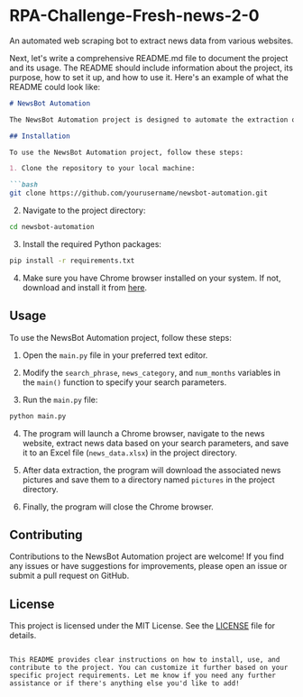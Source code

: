 # RPA-Challenge-Fresh-news-2-0

An automated web scraping bot to extract news data from various websites.

Next, let's write a comprehensive README.md file to document the project and its usage. The README should include information about the project, its purpose, how to set it up, and how to use it. Here's an example of what the README could look like:

```markdown
# NewsBot Automation

The NewsBot Automation project is designed to automate the extraction of news data from a website. It uses Selenium WebDriver to interact with the website and extract news articles based on search parameters provided by the user.

## Installation

To use the NewsBot Automation project, follow these steps:

1. Clone the repository to your local machine:

```bash
git clone https://github.com/yourusername/newsbot-automation.git
```

2. Navigate to the project directory:

```bash
cd newsbot-automation
```

3. Install the required Python packages:

```bash
pip install -r requirements.txt
```

4. Make sure you have Chrome browser installed on your system. If not, download and install it from [here](https://www.google.com/chrome/).

## Usage

To use the NewsBot Automation project, follow these steps:

1. Open the `main.py` file in your preferred text editor.

2. Modify the `search_phrase`, `news_category`, and `num_months` variables in the `main()` function to specify your search parameters.

3. Run the `main.py` file:

```bash
python main.py
```

4. The program will launch a Chrome browser, navigate to the news website, extract news data based on your search parameters, and save it to an Excel file (`news_data.xlsx`) in the project directory.

5. After data extraction, the program will download the associated news pictures and save them to a directory named `pictures` in the project directory.

6. Finally, the program will close the Chrome browser.

## Contributing

Contributions to the NewsBot Automation project are welcome! If you find any issues or have suggestions for improvements, please open an issue or submit a pull request on GitHub.

## License

This project is licensed under the MIT License. See the [LICENSE](LICENSE) file for details.
```

This README provides clear instructions on how to install, use, and contribute to the project. You can customize it further based on your specific project requirements. Let me know if you need any further assistance or if there's anything else you'd like to add!
